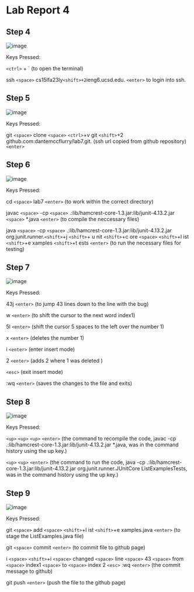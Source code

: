 # Lab Report 4

## Step 4
![image](https://github.com/dantemccflurry/-cse15l-lab-reports/assets/130246353/00a6f860-63b1-4ee6-afc7-9b93167f064f)

Keys Pressed:

`<ctrl>` + ` (to open the terminal)

 ssh `<space>` cs15lfa23ly`<shift>+2`ieng6.ucsd.edu. `<enter>` to login into ssh. 
## Step 5

![image](https://github.com/dantemccflurry/-cse15l-lab-reports/assets/130246353/6aedc55d-b73d-4cfb-92f1-0d208edb1780)

Keys Pressed: 

git `<space>` clone `<space>` `<ctrl>`+v git `<shift>`+2 github.com:dantemccflurry/lab7.git. (ssh url copied from github repository) `<enter>`

## Step 6


![image](https://github.com/dantemccflurry/-cse15l-lab-reports/assets/130246353/b643a98f-9584-451c-9519-86c81ed58b87)


Keys Pressed: 

cd `<space>` lab7 `<enter>` (to work within the correct directory)

javac `<space>` -cp `<space>` .:lib/hamcrest-core-1.3.jar:lib/junit-4.13.2.jar `<space>` *.java `<enter>` (to compile the neccessary files)

 java `<space>` -cp `<space>` .:lib/hamcrest-core-1.3.jar:lib/junit-4.13.2.jar org.junit.runner.`<shift>`+j `<shift>`+ u nit `<shift>`+c ore `<space>` `<shift>`+l ist `<shift>`+e xamples `<shift>`+t ests `<enter>` (to run the necessary files for testing)


## Step 7

![image](https://github.com/dantemccflurry/-cse15l-lab-reports/assets/130246353/c26df563-ff8a-4c7f-902a-de9e6239d222)

Keys Pressed: 

43j `<enter>` (to jump 43 lines down to the line with the bug)

w `<enter>` (to shift the cursor to the next word index1)

5l `<enter>` (shift the cursor 5 spaces to the left over the number 1)

x `<enter>` (deletes the number 1)

i `<enter>` (enter insert mode)

2 `<enter>` (adds 2 where 1 was deleted )

`<esc>` (exit insert mode)

:wq `<enter>` (saves the changes to the file and exits)

## Step 8

![image](https://github.com/dantemccflurry/-cse15l-lab-reports/assets/130246353/01fda982-9c45-4d1b-aca5-a8b13427a625)

Keys Pressed:


`<up>` `<up>` `<up>` `<enter>` (the command to recompile the code, javac -cp .:lib/hamcrest-core-1.3.jar:lib/junit-4.13.2.jar *.java, was in the command history using the up key.) 
  
`<up>` `<up>` `<enter>` (the command to run the code, java -cp .:lib/hamcrest-core-1.3.jar:lib/junit-4.13.2.jar org.junit.runner.JUnitCore ListExamplesTests, was in the command history using the up key.)

## Step 9

![image](https://github.com/dantemccflurry/-cse15l-lab-reports/assets/130246353/4ed48578-d4d7-4b0a-b46b-bbc6cf15b2e2)

Keys Pressed:

git `<space>` add `<space>` `<shift>`+l ist `<shift>`+e xamples.java `<enter>` (to stage the ListExamples.java file)

git `<space>` commit `<enter>` (to commit file to github page)

i `<space>` `<shift>`+i `<space>` changed `<space>` line `<space>` 43 `<space>` from `<space>` index1 `<space>` to `<space>` index 2 `<esc>` :wq `<enter>` (the commit message to github)

git push `<enter>` (push the file to the github page)



